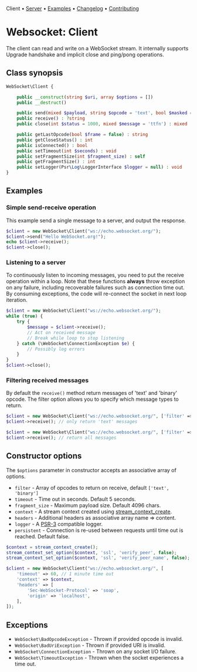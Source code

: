 Client • [Server](Server.md) • [Examples](Examples.md) • [Changelog](Changelog.md) • [Contributing](Contributing.md)

# Websocket: Client

The client can read and write on a WebSocket stream.
It internally supports Upgrade handshake and implicit close and ping/pong operations.

##  Class synopsis

```php
WebSocket\Client {

    public __construct(string $uri, array $options = [])
    public __destruct()

    public send(mixed $payload, string $opcode = 'text', bool $masked = true) : void
    public receive() : ?string
    public close(int $status = 1000, mixed $message = 'ttfn') : mixed

    public getLastOpcode(bool $frame = false) : string
    public getCloseStatus() : int
    public isConnected() : bool
    public setTimeout(int $seconds) : void
    public setFragmentSize(int $fragment_size) : self
    public getFragmentSize() : int
    public setLogger(Psr\Log\LoggerInterface $logger = null) : void
}
```

## Examples

### Simple send-receive operation

This example send a single message to a server, and output the response.

```php
$client = new WebSocket\Client("ws://echo.websocket.org/");
$client->send("Hello WebSocket.org!");
echo $client->receive();
$client->close();
```

### Listening to a server

To continuously listen to incoming messages, you need to put the receive operation within a loop.
Note that these functions **always** throw exception on any failure, including recoverable failures such as connection time out.
By consuming exceptions, the code will re-connect the socket in next loop iteration.

```php
$client = new WebSocket\Client("ws://echo.websocket.org/");
while (true) {
    try {
        $message = $client->receive();
        // Act on received message
        // Break while loop to stop listening
    } catch (\WebSocket\ConnectionException $e) {
        // Possibly log errors
    }
}
$client->close();
```

### Filtering received messages

By default the `receive()` method return messages of 'text' and 'binary' opcode.
The filter option allows you to specify which message types to return.

```php
$client = new WebSocket\Client("ws://echo.websocket.org/", ['filter' => ['text']]);
$client->receive(); // only return 'text' messages

$client = new WebSocket\Client("ws://echo.websocket.org/", ['filter' => ['text', 'binary', 'ping', 'pong', 'close']]);
$client->receive(); // return all messages
```


## Constructor options

The `$options` parameter in constructor accepts an associative array of options.

* `filter` - Array of opcodes to return on receive, default `['text', 'binary']`
* `timeout` - Time out in seconds. Default 5 seconds.
* `fragment_size` - Maximum payload size. Default 4096 chars.
* `context` - A stream context created using [stream_context_create](https://www.php.net/manual/en/function.stream-context-create).
* `headers` - Additional headers as associative array name => content.
* `logger` - A [PSR-3](https://www.php-fig.org/psr/psr-3/) compatible logger.
* `persistent` - Connection is re-used between requests until time out is reached. Default false.

```php
$context = stream_context_create();
stream_context_set_option($context, 'ssl', 'verify_peer', false);
stream_context_set_option($context, 'ssl', 'verify_peer_name', false);

$client = new WebSocket\Client("ws://echo.websocket.org/", [
    'timeout' => 60, // 1 minute time out
    'context' => $context,
    'headers' => [
        'Sec-WebSocket-Protocol' => 'soap',
        'origin' => 'localhost',
    ],
]);
```

## Exceptions

* `WebSocket\BadOpcodeException` - Thrown if provided opcode is invalid.
* `WebSocket\BadUriException` - Thrown if provided URI is invalid.
* `WebSocket\ConnectionException` - Thrown on any socket I/O failure.
* `WebSocket\TimeoutException` - Thrown when the socket experiences a time out.
